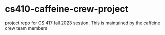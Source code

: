 # cs410-caffeine-crew-project
project repo for CS 417 fall 2023 session. This is maintained by the caffeine crew team members

